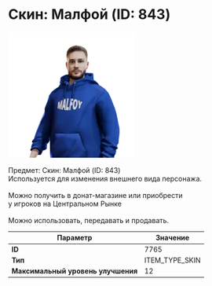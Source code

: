 # Скин: Малфой (ID: 843)

![Item Image](../img/7765.webp?raw=true)

Предмет: Скин: Малфой (ID: 843)<br>Используется для изменения внешнего вида персонажа.<br><br>Можно получить в донат-магазине или приобрести<br>у игроков на Центральном Рынке<br><br>Можно использовать, передавать и продавать.


| Параметр | Значение |
|----------|----------|
| **ID** | 7765 |
| **Тип** | ITEM_TYPE_SKIN |
| **Максимальный уровень улучшения** | 12 |

